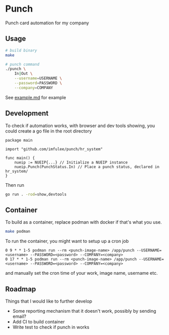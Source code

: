 # Punch

Punch card automation for my company

## Usage

```bash
# build binary
make

# punch command
./punch \
    In|Out \
    --username=USERNAME \
    --password=PASSWORD \
    --company=COMPANY
```

See [example.md](example/example.md) for example

## Development

To check if automation works, with browser and dev tools showing, you could create a go file in the root directory

```golang
package main

import "github.com/imfulee/punch/hr_system"

func main() {
    nueip := NUEIP{...} // Initialize a NUEIP instance
    nueip.Punch(PunchStatus.In) // Place a punch status, declared in hr_system/
}
```

Then run

```bash
go run . -rod=show,devtools
```

## Container

To build as a container, replace podman with docker if that's what you use.

```bash
make podman
```

To run the container, you might want to setup up a cron job

```text
0 9 * * 1-5 podman run --rm <punch-image-name> /app/punch --USERNAME=<username> --PASSWORD=<password> --COMPANY=<company>
0 17 * * 1-5 podman run --rm <punch-image-name> /app/punch --USERNAME=<username> --PASSWORD=<password> --COMPANY=<company>
```

and manually set the cron time of your work, image name, username etc. 

## Roadmap

Things that I would like to further develop

- Some reporting mechanism that it doesn't work, possibly by sending email?
- Add CI to build container
- Write test to check if punch in works
